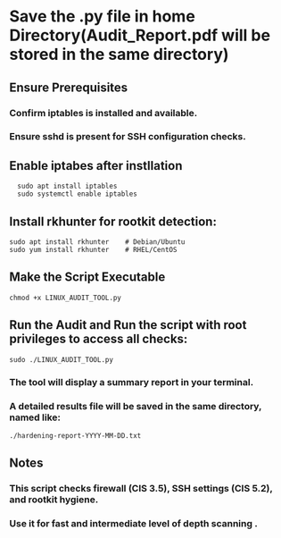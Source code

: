# Save the .py file in home Directory(Audit_Report.pdf will be stored in the same directory) 

## Ensure Prerequisites
  ### Confirm iptables is installed and available.
  ### Ensure sshd is present for SSH configuration checks.

## Enable iptabes after instllation 
 ```
   sudo apt install iptables
   sudo systemctl enable iptables
 ```

## Install rkhunter for rootkit detection:
```
sudo apt install rkhunter    # Debian/Ubuntu
sudo yum install rkhunter    # RHEL/CentOS
```

## Make the Script Executable
```
chmod +x LINUX_AUDIT_TOOL.py
```

## Run the Audit and Run the script with root privileges to access all checks:
```
sudo ./LINUX_AUDIT_TOOL.py
```

  ### The tool will display a summary report in your terminal.

  ### A detailed results file will be saved in the same directory, named like:
    ./hardening-report-YYYY-MM-DD.txt
 
## Notes
  ### This script checks firewall (CIS 3.5), SSH settings (CIS 5.2), and rootkit hygiene.
  ### Use it for fast and intermediate level of depth scanning  .
